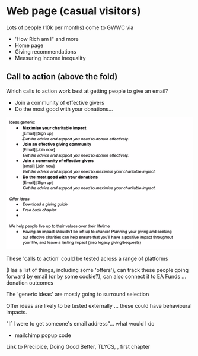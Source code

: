 # Web page \(casual visitors\)

Lots of people \(10k per months\) come to GWWC via 

* 'How Rich am I" and more
* Home page
* Giving recommendations
* Measuring income inequality 

## Call to action \(above the fold\)

Which calls to action work best at getting people to give an email?

* Join a community of effective givers
* Do the most good with your donations... 

![](../../.gitbook/assets/image%20%286%29.png)

These 'calls to action' could be tested across a range of platforms

\(Has a list of things, including some 'offers'\), can track these people going forward by email \(or by some cookie?\), can also connect it to EA Funds ... donation outcomes

The 'generic ideas' are mostly going to surround selection

Offer ideas are likely to be tested externally ... these could have behavioural impacts. 

"If I were to get someone's email address"... what would I do

* mailchimp popup code

Link to Precipice, Doing Good Better, TLYCS, , first chapter





